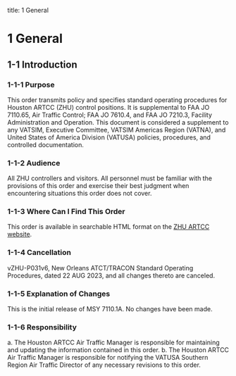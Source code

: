 title: 1 General
# 1 General
## 1-1 Introduction
### 1-1-1 Purpose
This order transmits policy and specifies standard operating procedures for Houston ARTCC (ZHU) control positions. It is supplemental to FAA JO 7110.65, Air Traffic Control; FAA JO 7610.4, and FAA JO 7210.3, Facility Administration and Operation. This document is considered a supplement to any VATSIM, Executive Committee, VATSIM Americas Region (VATNA), and United States of America Division (VATUSA) policies, procedures, and controlled documentation.
### 1-1-2 Audience
All ZHU controllers and visitors. All personnel must be familiar with the provisions of this order and exercise their best judgment when encountering situations this order does not cover.
### 1-1-3 Where Can I Find This Order
This order is available in searchable HTML format on the [ZHU ARTCC website](https://docs.houston.center).
### 1-1-4 Cancellation
vZHU-P031v6, New Orleans ATCT/TRACON Standard Operating Procedures, dated 22 AUG 2023, and all changes thereto are canceled.
### 1-1-5 Explanation of Changes
This is the initial release of MSY 7110.1A. No changes have been made.
### 1-1-6 Responsibility
a. The Houston ARTCC Air Traffic Manager is responsible for maintaining and updating the information contained in this order.
b. The Houston ARTCC Air Traffic Manager is responsible for notifying the VATUSA Southern Region Air Traffic Director of any necessary revisions to this order.